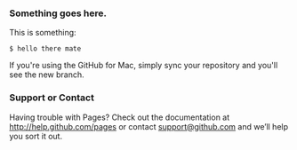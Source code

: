 ### Something goes here.
This is something:

```
$ hello there mate
```

If you're using the GitHub for Mac, simply sync your repository and you'll see the new branch.


### Support or Contact
Having trouble with Pages? Check out the documentation at http://help.github.com/pages or contact support@github.com and we’ll help you sort it out.
